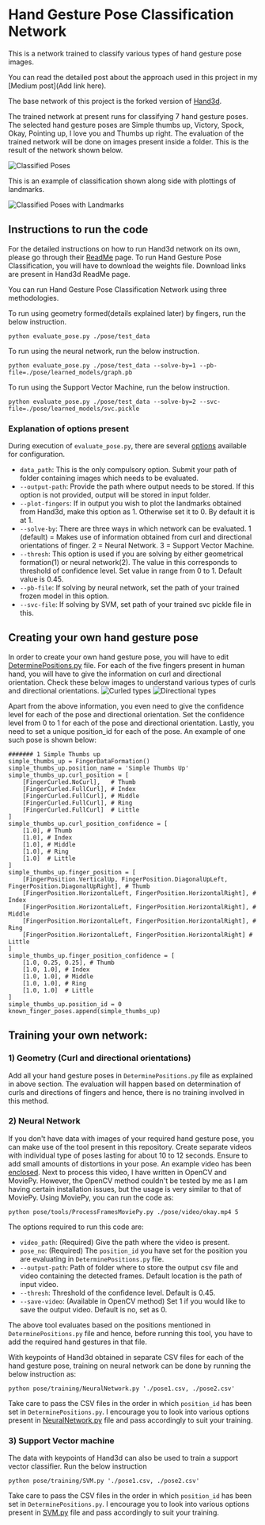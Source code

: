 # Hand Gesture Pose Classification Network

This is a network trained to classify various types of hand gesture pose images.

You can read the detailed post about the approach used in this project in my [Medium post](Add link here).

The base network of this project is the forked version of [Hand3d](https://github.com/lmb-freiburg/hand3d). 

The trained network at present runs for classifying 7 hand gesture poses. The selected hand gesture poses are Simple thumbs up, Victory, Spock, Okay, Pointing up, I love you and Thumbs up right. The evaluation of the trained network will be done on images present inside a folder. This is the result of the network shown below.

![Classified Poses](https://user-images.githubusercontent.com/13696749/36244856-0e72a27e-124e-11e8-9c06-52c04d027386.png)

This is an example of classification shown along side with plottings of landmarks.

![Classified Poses with Landmarks](https://user-images.githubusercontent.com/13696749/36244906-4a824134-124e-11e8-86cb-0b8494bba1b9.png)

## Instructions to run the code
For the detailed instructions on how to run Hand3d network on its own, please go through their [ReadMe](https://github.com/lmb-freiburg/hand3d) page. To run Hand Gesture Pose Classification, you will have to download the weights file. Download links are present in Hand3d ReadMe page.

You can run Hand Gesture Pose Classification Network using three methodologies. 

To run using geometry formed(details explained later) by fingers, run the below instruction.

	python evaluate_pose.py ./pose/test_data

To run using the neural network, run the below instruction.

	python evaluate_pose.py ./pose/test_data --solve-by=1 --pb-file=./pose/learned_models/graph.pb

To run using the Support Vector Machine, run the below instruction.

	python evaluate_pose.py ./pose/test_data --solve-by=2 --svc-file=./pose/learned_models/svc.pickle

### Explanation of options present
During execution of `evaluate_pose.py`, there are several [options](https://github.com/Prasad9/Classify-HandGesturePose/blob/master/evaluate_pose.py#L20) available for configuration.
- `data_path`: This is the only compulsory option. Submit your path of folder containing images which needs to be evaluated.
- `--output-path`: Provide the path where output needs to be stored. If this option is not provided, output will be stored in input folder.
- `--plot-fingers`: If in output you wish to plot the landmarks obtained from Hand3d, make this option as 1. Otherwise set it to 0. By default it is at 1.
- `--solve-by`: There are three ways in which network can be evaluated. 1 (default) = Makes use of information obtained from curl and directional orientations of finger. 2 = Neural Network. 3 = Support Vector Machine.
- `--thresh`: This option is used if you are solving by either geometrical formation(1) or neural network(2). The value in this corresponds to threshold of confidence level. Set value in range from 0 to 1. Default value is 0.45.
- `--pb-file`: If solving by neural network, set the path of your trained frozen model in this option.
- `--svc-file`: If solving by SVM, set path of your trained svc pickle file in this.

## Creating your own hand gesture pose
In order to create your own hand gesture pose, you will have to edit [DeterminePositions.py](https://github.com/Prasad9/Classify-HandGesturePose/blob/master/pose/DeterminePositions.py) file. For each of the five fingers present in human hand, you will have to give the information on curl and directional orientation. Check these below images to understand various types of curls and directional orientations.
![Curled types](https://user-images.githubusercontent.com/13696749/36244978-a8a1e06c-124e-11e8-887d-3e2b1c02d813.png)
![Directional types](https://user-images.githubusercontent.com/13696749/36244950-7f738c40-124e-11e8-8169-7033a8625c75.png)

Apart from the above information, you even need to give the confidence level for each of the pose and directional orientation. Set the confidence level from 0 to 1 for each of the pose and directional orientation. Lastly, you need to set a unique position_id for each of the pose. An example of one such pose is shown below:

    ####### 1 Simple Thumbs up
    simple_thumbs_up = FingerDataFormation()
    simple_thumbs_up.position_name = 'Simple Thumbs Up'
    simple_thumbs_up.curl_position = [
        [FingerCurled.NoCurl],   # Thumb
        [FingerCurled.FullCurl], # Index
        [FingerCurled.FullCurl], # Middle
        [FingerCurled.FullCurl], # Ring
        [FingerCurled.FullCurl]  # Little
    ]
    simple_thumbs_up.curl_position_confidence = [
        [1.0], # Thumb
        [1.0], # Index
        [1.0], # Middle
        [1.0], # Ring
        [1.0]  # Little
    ]
    simple_thumbs_up.finger_position = [
        [FingerPosition.VerticalUp, FingerPosition.DiagonalUpLeft, FingerPosition.DiagonalUpRight], # Thumb
        [FingerPosition.HorizontalLeft, FingerPosition.HorizontalRight], # Index
        [FingerPosition.HorizontalLeft, FingerPosition.HorizontalRight], # Middle
        [FingerPosition.HorizontalLeft, FingerPosition.HorizontalRight], # Ring
        [FingerPosition.HorizontalLeft, FingerPosition.HorizontalRight] # Little
    ]
    simple_thumbs_up.finger_position_confidence = [
        [1.0, 0.25, 0.25], # Thumb
        [1.0, 1.0], # Index
        [1.0, 1.0], # Middle
        [1.0, 1.0], # Ring
        [1.0, 1.0]  # Little
    ]
    simple_thumbs_up.position_id = 0
    known_finger_poses.append(simple_thumbs_up)

## Training your own network:
### 1) Geometry (Curl and directional orientations)
Add all your hand gesture poses in `DeterminePositions.py` file as explained in above section. The evaluation will happen based on determination of curls and directions of fingers and hence, there is no training involved in this method. 

### 2) Neural Network
If you don't have data with images of your required hand gesture pose, you can make use of the tool present in this repository. Create separate videos with individual type of poses lasting for about 10 to 12 seconds. Ensure to add small amounts of distortions in your pose. An example video has been [enclosed](https://github.com/Prasad9/Classify-HandGesturePose/blob/master/pose/video/okay.mp4). Next to process this video, I have written in OpenCV and MoviePy. However, the OpenCV method couldn't be tested by me as I am having certain installation issues, but the usage is very similar to that of MoviePy. Using MoviePy, you can run the code as:

	python pose/tools/ProcessFramesMoviePy.py ./pose/video/okay.mp4 5 

The options required to run this code are:
- `video_path`: (Required) Give the path where the video is present.
- `pose_no`: (Required) The `position_id` you have set for the position you are evaluating in `DeterminePositions.py` file. 
- `--output-path`: Path of folder where to store the output csv file and video containing the detected frames. Default location is the path of input video.
- `--thresh`: Threshold of the confidence level. Default is 0.45.
- `--save-video`: (Available in OpenCV method) Set 1 if you would like to save the output video. Default is no, set as 0.

The above tool evaluates based on the positions mentioned in `DeterminePositions.py` file and hence, before running this tool, you have to add the required hand gestures in that file.

With keypoints of Hand3d obtained in separate CSV files for each of the hand gesture pose, training on neural network can be done by running the below instruction as:

	python pose/training/NeuralNetwork.py './pose1.csv, ./pose2.csv'

Take care to pass the CSV files in the order in which `position_id` has been set in `DeterminePositions.py`. I encourage you to look into various options present in [NeuralNetwork.py](https://github.com/Prasad9/Classify-HandGesturePose/blob/master/pose/training/NeuralNetwork.py#L15) file and pass accordingly to suit your training.
 
### 3) Support Vector machine
The data with keypoints of Hand3d can also be used to train a support vector classifier. Run the below instruction

	python pose/training/SVM.py './pose1.csv, ./pose2.csv'

Take care to pass the CSV files in the order in which `position_id` has been set in `DeterminePositions.py`. I encourage you to look into various options present in [SVM.py](https://github.com/Prasad9/Classify-HandGesturePose/blob/master/pose/training/SVM.py#L11) file and pass accordingly to suit your training.
